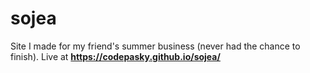 # sojea
Site I made for my friend's summer business (never had the chance to finish).
Live at **https://codepasky.github.io/sojea/**
